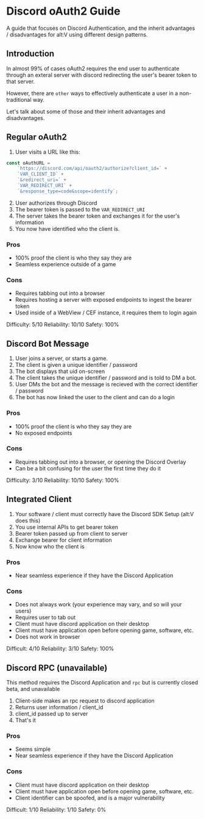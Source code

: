 # Discord oAuth2 Guide

A guide that focuses on Discord Authentication, and the inherit advantages / disadvantages for alt:V using different design patterns.

## Introduction

In almost 99% of cases oAuth2 requires the end user to authenticate through an exteral server with discord redirecting the user's bearer token to that server.

However, there are `other` ways to effectively authenticate a user in a non-traditional way.

Let's talk about some of those and their inherit advantages and disadvantages.

## Regular oAuth2

1. User visits a URL like this:
```ts
const oAuthURL =
    `https://discord.com/api/oauth2/authorize?client_id=` +
    `VAR_CLIENT_ID` +
    `&redirect_uri=` +
    `VAR_REDIRECT_URI` +
    `&response_type=code&scope=identify`;
```
2. User authorizes through Discord
3. The bearer token is passed to the `VAR_REDIRECT_URI`
4. The server takes the bearer token and exchanges it for the user's information
5. You now have identified who the client is.

### Pros

- 100% proof the client is who they say they are
- Seamless experience outside of a game

### Cons

- Requires tabbing out into a browser
- Requires hosting a server with exposed endpoints to ingest the bearer token
- Used inside of a WebView / CEF instance, it requires them to login again

Difficulty: 5/10
Reliability: 10/10
Safety: 100%

## Discord Bot Message

1. User joins a server, or starts a game.
2. The client is given a unique identifier / password
3. The bot displays that uid on-screen
4. The client takes the unique identifier / password and is told to DM a bot.
5. User DMs the bot and the message is recieved with the correct identifier / password
6. The bot has now linked the user to the client and can do a login

### Pros

- 100% proof the client is who they say they are
- No exposed endpoints

### Cons

- Requires tabbing out into a browser, or opening the Discord Overlay
- Can be a bit confusing for the user the first time they do it

Difficulty: 3/10
Reliability: 10/10
Safety: 100%

## Integrated Client

1. Your software / client must correctly have the Discord SDK Setup (alt:V does this)
2. You use internal APIs to get bearer token
3. Bearer token passed up from client to server
4. Exchange bearer for client information
5. Now know who the client is

### Pros

- Near seamless experience if they have the Discord Application

### Cons

- Does not always work (your experience may vary, and so will your users)
- Requires user to tab out
- Client must have discord application on their desktop
- Client must have application open before opening game, software, etc.
- Does not work in browser

Difficult: 4/10
Reliability: 3/10
Safety: 100%

## Discord RPC (unavailable)

This method requires the Discord Application and `rpc` but is currently closed beta, and unavailable

1. Client-side makes an rpc request to discord application
2. Returns user information / client_id
3. client_id passed up to server
4. That's it

### Pros

- Seems simple
- Near seamless experience if they have the Discord Application

### Cons

- Client must have discord application on their desktop
- Client must have application open before opening game, software, etc.
- Client identifier can be spoofed, and is a major vulnerability

Difficult: 1/10
Reliability: 1/10
Safety: 0%
